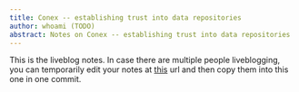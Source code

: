 ```yaml
---
title: Conex -- establishing trust into data repositories
author: whoami (TODO)
abstract: Notes on Conex -- establishing trust into data repositories
---
```


This is the liveblog notes.  In case there are multiple
people liveblogging, you can temporarily edit your notes
at [this](conex----establishin/template.md) url and then copy them into this one in one
commit.
